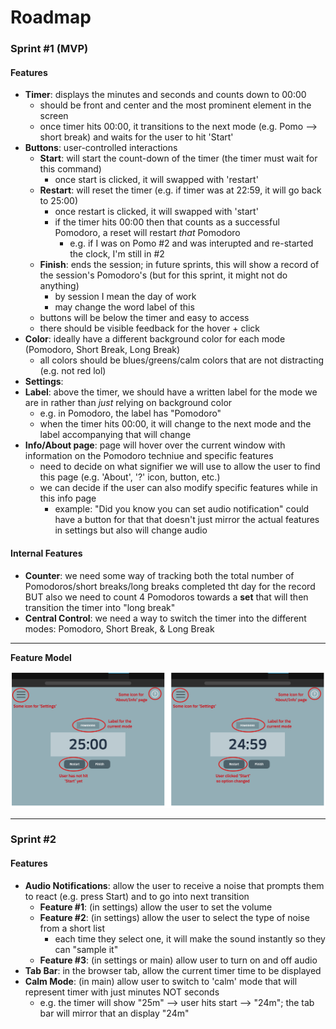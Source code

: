 # Roadmap

### Sprint #1 (MVP)
#### Features
- **Timer**: displays the minutes and seconds and counts down to 00:00
  - should be front and center and the most prominent element in the screen
  - once timer hits 00:00, it transitions to the next mode (e.g. Pomo --> short break) and waits for the user to hit 'Start'
- **Buttons**: user-controlled interactions
  - **Start**: will start the count-down of the timer (the timer must wait for this command)
    - once start is clicked, it will swapped with 'restart'
  - **Restart**: will reset the timer (e.g. if timer was at 22:59, it will go back to 25:00)
    - once restart is clicked, it will swapped with 'start'
    - if the timer hits 00:00 then that counts as a successful Pomodoro, a reset will restart *that* Pomodoro
      - e.g. if I was on Pomo #2 and was interupted and re-started the clock, I'm still in #2
  - **Finish**: ends the session; in future sprints, this will show a record of the session's Pomodoro's (but for this sprint, it might not do anything)
    - by session I mean the day of work
    - may change the word label of this
  - buttons will be below the timer and easy to access
  - there should be visible feedback for the hover + click
- **Color**: ideally have a different background color for each mode (Pomodoro, Short Break, Long Break)
  - all colors should be blues/greens/calm colors that are not distracting (e.g. not red lol)
- **Settings**:
- **Label**: above the timer, we should have a written label for the mode we are in rather than *just* relying on background color
  - e.g. in Pomodoro, the label has "Pomodoro"
  - when the timer hits 00:00, it will change to the next mode and the label accompanying that will change
- **Info/About page**: page will hover over the current window with information on the Pomodoro techniue and specific features
  - need to decide on what signifier we will use to allow the user to find this page (e.g. 'About', '?' icon, button, etc.)
  - we can decide if the user can also modify specific features while in this info page
    - example: "Did you know you can set audio notification" could have a button for that that doesn't just mirror the actual features in settings but also will change audio 
    
    
#### Internal Features
- **Counter**: we need some way of tracking both the total number of Pomodoros/short breaks/long breaks completed tht day for the record BUT also we need to count 4 Pomodoros towards a **set** that will then transition the timer into "long break"
- **Central Control**: we need a way to switch the timer into the different modes: Pomodoro, Short Break, & Long Break

---

**Feature Model**

![roadmap_img1](images/roadmap_features1.png)

---

### Sprint #2
#### Features
- **Audio Notifications**: allow the user to receive a noise that prompts them to react (e.g. press Start) and to go into next transition
  - **Feature #1**: (in settings) allow the user to set the volume
  - **Feature #2**: (in settings) allow the user to select the type of noise from a short list
    - each time they select one, it will make the sound instantly so they can "sample it"
  - **Feature #3**: (in settings or main) allow user to turn on and off audio
- **Tab Bar**: in the browser tab, allow the current timer time to be displayed
- **Calm Mode**: (in main) allow user to switch to 'calm' mode that will represent timer with just minutes NOT seconds
  - e.g. the timer will show "25m" --> user hits start --> "24m"; the tab bar will mirror that an display "24m"
